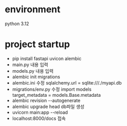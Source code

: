 # environment
python 3.12

# project startup 
- pip install fastapi uvicon alembic
- main.py 내용 입력
- models.py 내용 입력
- alembic init migrations
- alembic.ini 수정
  sqlalchemy.url = sqlite:///./myapi.db  
- migrations/env.py 수정
  import models  
  target_metadata = models.Base.metadata  
- alembic revision --autogenerate  
- alembic upgrade head
  db파일 생성  
- uvicorn main:app --reload
- localhost:8000/docs 접속
